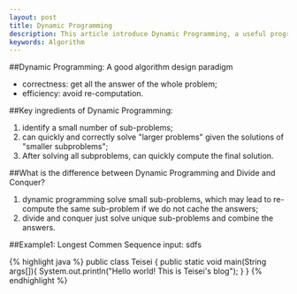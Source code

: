 ```yaml
---
layout: post
title: Dynamic Programming
description: This article introduce Dynamic Programming, a useful programming design paradigm.
keywords: Algorithm
---
```


    
##Dynamic Programming: A good algorithm design paradigm  
+ correctness: get all the answer of the whole problem;  
+ efficiency: avoid re-computation.  


##Key ingredients of Dynamic Programming:   
1. identify a small number of sub-problems;   
2. can quickly and correctly solve "larger problems" given the solutions of "smaller subproblems";   
3. After solving all subproblems, can quickly compute the final solution.   

##What is the difference between Dynamic Programming and Divide and Conquer?   
1. dynamic programming solve small sub-problems, which may lead to re-compute the same sub-problem if we do not cache the answers;   
2. divide and conquer just solve unique sub-problems and combine the answers.   

##Example1: Longest Commen Sequence
input: sdfs


{% highlight java %}
public class Teisei {
    public static void main(String args[]){
        System.out.println("Hello world! This is Teisei's blog");
    }
}
{% endhighlight %}